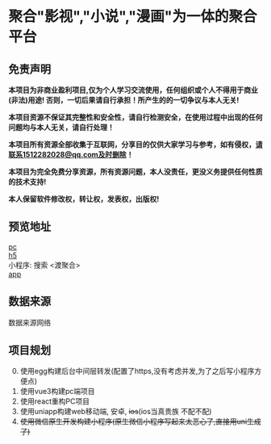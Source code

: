 # 聚合"影视","小说","漫画"为一体的聚合平台

## 免责声明

**本项目为非商业盈利项目,仅为个人学习交流使用，任何组织或个人不得用于商业(非法)用途! 否则，一切后果请自行承担！所产生的的一切争议与本人无关!**

**本项目资源不保证其完整性和安全性，请自行检测安全，在使用过程中出现的任何问题均与本人无关，请自行处理！**

**本项目所有资源全部收集于互联网，分享目的仅供大家学习与参考，如有侵权，请联系1512282028@qq.com及时删除！**

**本项目为完全免费分享资源，所有资源问题，本人没责任，更没义务提供任何性质的技术支持!**

**本人保留软件修改权，转让权，发表权，出版权!**

## 预览地址
[pc](http://v3.juhe.lidppp.com/#/)  
[h5](https://h5.juhe.lidppp.com/#/)  
小程序: 搜索 <渡聚合>  
[app](https://bookapi.lidppp.com/public/apk/du_v1.0.4.apk)  


## 数据来源
数据来源网络

## 项目规划

0. 使用egg构建后台中间层转发(配置了https,没有考虑并发,为了之后写小程序方便点)
1. 使用vue3构建pc端项目
2. 使用react重构PC项目
3. 使用uniapp构建web移动端, 安卓, ~~ios~~(ios当真贵族 不配不配)
4. ~~使用微信原生开发构建小程序(原生微信小程序写起来太恶心了,直接用uni生成了)~~
